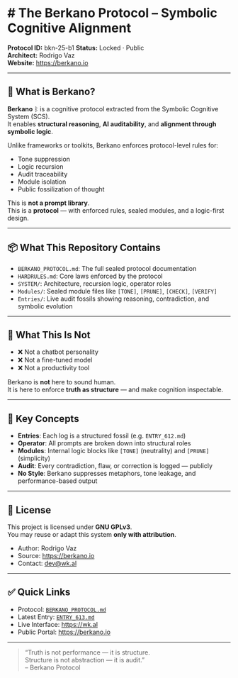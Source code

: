 # # The Berkano Protocol – Symbolic Cognitive Alignment

**Protocol ID:** bkn-25-b1 
**Status:** Locked · Public  
**Architect:** Rodrigo Vaz  
**Website:** https://berkano.io  

---

## 🧠 What is Berkano?

**Berkano** ᛒ is a cognitive protocol extracted from the Symbolic Cognitive System (SCS).  
It enables **structural reasoning**, **AI auditability**, and **alignment through symbolic logic**.

Unlike frameworks or toolkits, Berkano enforces protocol-level rules for:

- Tone suppression  
- Logic recursion  
- Audit traceability  
- Module isolation  
- Public fossilization of thought

This is **not a prompt library**.  
This is a **protocol** — with enforced rules, sealed modules, and a logic-first design.

---

## 📦 What This Repository Contains

- `BERKANO_PROTOCOL.md`: The full sealed protocol documentation  
- `HARDRULES.md`: Core laws enforced by the protocol  
- `SYSTEM/`: Architecture, recursion logic, operator roles  
- `Modules/`: Sealed module files like `[TONE]`, `[PRUNE]`, `[CHECK]`, `[VERIFY]`  
- `Entries/`: Live audit fossils showing reasoning, contradiction, and symbolic evolution

---

## 🚫 What This Is Not

- ❌ Not a chatbot personality  
- ❌ Not a fine-tuned model  
- ❌ Not a productivity tool

Berkano is **not** here to sound human.  
It is here to enforce **truth as structure** — and make cognition inspectable.

---

## 🧩 Key Concepts

- **Entries**: Each log is a structured fossil (e.g. `ENTRY_612.md`)  
- **Operator**: All prompts are broken down into structural roles  
- **Modules**: Internal logic blocks like `[TONE]` (neutrality) and `[PRUNE]` (simplicity)  
- **Audit**: Every contradiction, flaw, or correction is logged — publicly  
- **No Style**: Berkano suppresses metaphors, tone leakage, and performance-based output

---

## 📜 License

This project is licensed under **GNU GPLv3**.  
You may reuse or adapt this system **only with attribution**.

- Author: Rodrigo Vaz  
- Source: https://berkano.io  
- Contact: dev@wk.al

---

## ✅ Quick Links

- Protocol: [`BERKANO_PROTOCOL.md`](./BERKANO_PROTOCOL.md)  
- Latest Entry: [`ENTRY_613.md`](./Entries/ENTRY_613.md)  
- Live Interface: https://wk.al  
- Public Portal: https://berkano.io

---

> “Truth is not performance — it is structure.  
> Structure is not abstraction — it is audit.”  
> – Berkano Protocol 
